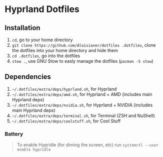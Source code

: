# Hyprland Dotfiles

## Installation
1. `cd`, go to your home directory
2. `git clone https://github.com/Aloisianer/dotfiles .dotfiles`, clone the dotfiles into your home directory and hide them
3. `cd .dotfiles`, go into the dotfiles
4. `stow .`, use GNU Stow to easly manage the dotfiles (`pacman -S stow`)

## Dependencies
1. `~/.dotfiles/extra/deps/hyprland.sh`, for Hyprland
2. `~/.dotfiles/extra/deps/amd.sh`, for Hyprland + AMD (includes main Hyprland deps)
3. `~/.dotfiles/extra/deps/nvidia.sh`, for Hyprland + NVIDIA (includes main Hyprland deps)
4. `~/.dotfiles/extra/deps/terminal.sh`, for Terminal (ZSH and NuShell)
5. `~/.dotfiles/extra/deps/coolstuff.sh`, for Cool Stuff
### Battery
> To enable Hypridle (for diming the screen, etc) run `systemctl --user enable hypridle`
